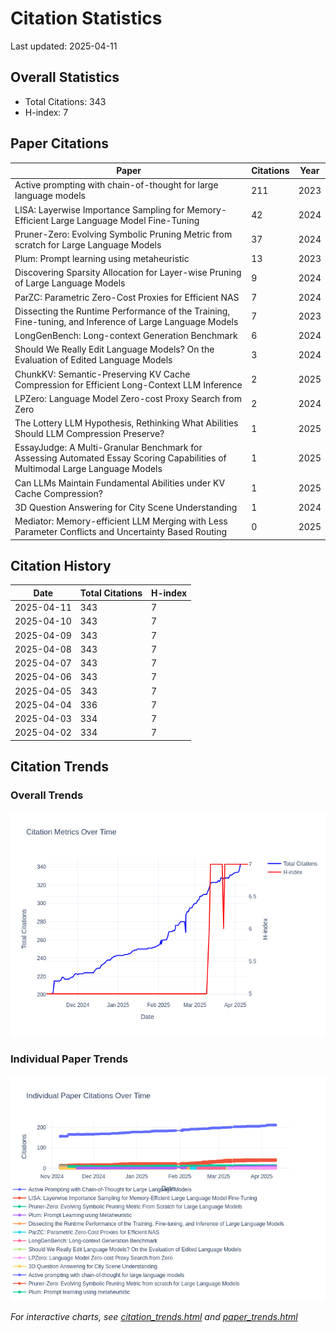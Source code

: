 # Citation Statistics

Last updated: 2025-04-11

## Overall Statistics
- Total Citations: 343
- H-index: 7

## Paper Citations

| Paper | Citations | Year |
| ----- | --------- | ---- |
| Active prompting with chain-of-thought for large language models | 211 | 2023 |
| LISA: Layerwise Importance Sampling for Memory-Efficient Large Language Model Fine-Tuning | 42 | 2024 |
| Pruner-Zero: Evolving Symbolic Pruning Metric from scratch for Large Language Models | 37 | 2024 |
| Plum: Prompt learning using metaheuristic | 13 | 2023 |
| Discovering Sparsity Allocation for Layer-wise Pruning of Large Language Models | 9 | 2024 |
| ParZC: Parametric Zero-Cost Proxies for Efficient NAS | 7 | 2024 |
| Dissecting the Runtime Performance of the Training, Fine-tuning, and Inference of Large Language Models | 7 | 2023 |
| LongGenBench: Long-context Generation Benchmark | 6 | 2024 |
| Should We Really Edit Language Models? On the Evaluation of Edited Language Models | 3 | 2024 |
| ChunkKV: Semantic-Preserving KV Cache Compression for Efficient Long-Context LLM Inference | 2 | 2025 |
| LPZero: Language Model Zero-cost Proxy Search from Zero | 2 | 2024 |
| The Lottery LLM Hypothesis, Rethinking What Abilities Should LLM Compression Preserve? | 1 | 2025 |
| EssayJudge: A Multi-Granular Benchmark for Assessing Automated Essay Scoring Capabilities of Multimodal Large Language Models | 1 | 2025 |
| Can LLMs Maintain Fundamental Abilities under KV Cache Compression? | 1 | 2025 |
| 3D Question Answering for City Scene Understanding | 1 | 2024 |
| Mediator: Memory-efficient LLM Merging with Less Parameter Conflicts and Uncertainty Based Routing | 0 | 2025 |

## Citation History

| Date | Total Citations | H-index |
| ---- | --------------- | ------- |
| 2025-04-11 | 343 | 7 |
| 2025-04-10 | 343 | 7 |
| 2025-04-09 | 343 | 7 |
| 2025-04-08 | 343 | 7 |
| 2025-04-07 | 343 | 7 |
| 2025-04-06 | 343 | 7 |
| 2025-04-05 | 343 | 7 |
| 2025-04-04 | 336 | 7 |
| 2025-04-03 | 334 | 7 |
| 2025-04-02 | 334 | 7 |

## Citation Trends

### Overall Trends
![Citation Trends](citation_trends.png)

### Individual Paper Trends
![Paper Trends](paper_trends.png)

*For interactive charts, see [citation_trends.html](citation_trends.html) and [paper_trends.html](paper_trends.html)*